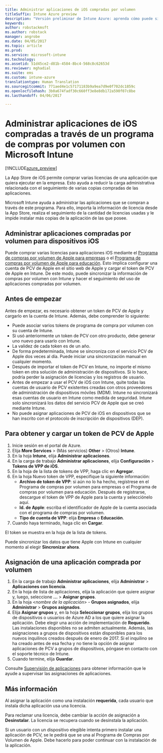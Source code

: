 ```yaml
---
title: Administrar aplicaciones de iOS compradas por volumen
titleSuffix: Intune Azure preview
description: "Versión preliminar de Intune Azure: aprenda cómo puede sincronizar aplicaciones compradas por volumen en la tienda de iOS en Intune y luego administrar y realizar el seguimiento de su uso."
keywords: 
author: robstackmsft
ms.author: robstack
manager: angrobe
ms.date: 04/05/2017
ms.topic: article
ms.prod: 
ms.service: microsoft-intune
ms.technology: 
ms.assetid: 51d45ce2-d81b-4584-8bc4-568c8c62653d
ms.reviewer: mghadial
ms.suite: ems
ms.custom: intune-azure
translationtype: Human Translation
ms.sourcegitcommit: 771aed4e1c57171183b9a9ea7d9e0f702dc1859c
ms.openlocfilehash: 3b0a674fadf30c660ff3e8e8db172a590f07c8be
ms.lasthandoff: 04/06/2017

---
```


# <a name="how-to-manage-ios-apps-you-purchased-through-a-volume-purchase-program-with-microsoft-intune"></a>Administrar aplicaciones de iOS compradas a través de un programa de compras por volumen con Microsoft Intune


[!INCLUDE[azure_preview](../includes/azure_preview.md)]

La App Store de iOS permite comprar varias licencias de una aplicación que quiera ejecutar en la empresa. Esto ayuda a reducir la carga administrativa relacionada con el seguimiento de varias copias compradas de las aplicaciones.

Microsoft Intune ayuda a administrar las aplicaciones que se compran a través de este programa. Para ello, importa la información de licencia desde la App Store, realiza el seguimiento de la cantidad de licencias usadas y le impide instalar más copias de la aplicación de las que posee.

## <a name="manage-volume-purchased-apps-for-ios-devices"></a>Administrar aplicaciones compradas por volumen para dispositivos iOS
Puede comprar varias licencias para aplicaciones iOS mediante el [Programa de compras por volumen de Apple para empresas](http://www.apple.com/business/vpp/) o el [Programa de compras por volumen de Apple para educación](http://volume.itunes.apple.com/us/store). Esto implica configurar una cuenta de PCV de Apple en el sitio web de Apple y cargar el token de PCV de Apple en Intune.  De este modo, puede sincronizar la información de compras por volumen con Intune y hacer el seguimiento del uso de aplicaciones compradas por volumen.

## <a name="before-you-start"></a>Antes de empezar
Antes de empezar, es necesario obtener un token de PCV de Apple y cargarlo en la cuenta de Intune. Además, debe comprender lo siguiente:

* Puede asociar varios tokens de programa de compra por volumen con su cuenta de Intune.
* Si usó anteriormente un token de PCV con otro producto, debe generar uno nuevo para usarlo con Intune.
* La validez de cada token es de un año.
* De forma predeterminada, Intune se sincroniza con el servicio PCV de Apple dos veces al día. Puede iniciar una sincronización manual en cualquier momento.
* Después de importar el token de PCV en Intune, no importe el mismo token en otra solución de administración de dispositivos. Si lo hace, podría perder la asignación de licencias y los registros de usuario.
* Antes de empezar a usar el PCV de iOS con Intune, quite todas las cuentas de usuario de PCV existentes creadas con otros proveedores de administración de dispositivos móviles (MDM). Intune no sincronizará esas cuentas de usuario en Intune como medida de seguridad. Intune solo sincronizará los datos del servicio PCV de Apple que se creó mediante Intune.
* No puede asignar aplicaciones de PCV de iOS en dispositivos que se han inscrito con el protocolo de inscripción de dispositivos (DEP).

## <a name="to-get-and-upload-an-apple-vpp-token"></a>Para obtener y cargar un token de PCV de Apple

1. Inicie sesión en el portal de Azure.
2. Elija **More Services** >  (Más servicios) **Other** >  (Otros) **Intune**.
3. En la hoja **Intune**, elija **Administrar aplicaciones**.
1.  En la carga de trabajo **Administrar aplicaciones**, elija **Configuración** > **Tokens de VPP de iOS**.
2.  En la hoja de la lista de tokens de VPP, haga clic en **Agregar**.
3.  En la hoja Nuevo token de VPP, especifique la siguiente información:
    - **Archivo de token de VPP**: si aún no lo ha hecho, regístrese en el Programa de compras por volumen para empresas o el Programa de compras por volumen para educación. Después de registrarse, descargue el token de VPP de Apple para la cuenta y selecciónelo aquí.
    - **Id. de Apple**: escriba el identificador de Apple de la cuenta asociada con el programa de compras por volumen.
    - **Tipo de cuenta de VPP**: elija **Empresa** o **Educación**.
4. Cuando haya terminado, haga clic en **Cargar**.

El token se muestra en la hoja de la lista de tokens.


Puede sincronizar los datos que tiene Apple con Intune en cualquier momento al elegir **Sincronizar ahora**.

## <a name="to-assign-a-volume-purchased-app"></a>Asignación de una aplicación comprada por volumen

1. En la carga de trabajo **Administrar aplicaciones**, elija **Administrar** > **Aplicaciones con licencia**.
2. En la hoja de lista de aplicaciones, elija la aplicación que quiere asignar y, luego, seleccione **...** > **Asignar grupos**.
3. En la hoja <*nombre de la aplicación*> - **Grupos asignados**, elija **Administrar** > **Grupos asignados**.
4. Elija **Asignar grupos** y, en la hoja **Seleccionar grupos**, elija los grupos de dispositivos o usuarios de Azure AD a los que quiere asignar la aplicación.
Debe elegir una acción de implementación de **Requerido**. Las instalaciones disponibles no se admiten actualmente. Además, las asignaciones a grupos de dispositivos están disponibles para los nuevos inquilinos creados después de enero de 2017. Si el inquilino se ha creado antes de esa fecha y no tiene la opción de asignar aplicaciones de PCV a grupos de dispositivos, póngase en contacto con el soporte técnico de Intune.
5. Cuando termine, elija **Guardar**.

Consulte [Supervisión de aplicaciones](monitor-apps.md) para obtener información que le ayude a supervisar las asignaciones de aplicaciones.

## <a name="further-information"></a>Más información

Al asignar la aplicación como una instalación **requerida**, cada usuario que instala dicha aplicación usa una licencia.

Para reclamar una licencia, debe cambiar la acción de asignación a **Desinstalar**. La licencia se recupera cuando se desinstala la aplicación.

Si un usuario con un dispositivo elegible intenta primero instalar una aplicación de PCV, se le pedirá que se una al Programa de Compras por Volumen de Apple. Debe hacerlo para poder continuar con la instalación de la aplicación.

